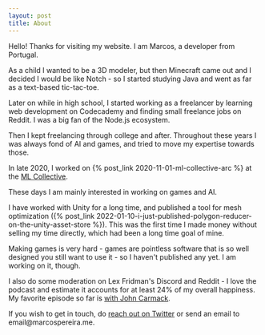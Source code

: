 ```yaml
---
layout: post
title: About
---
```


Hello! Thanks for visiting my website. I am Marcos, a developer from Portugal.

As a child I wanted to be a 3D modeler, but then Minecraft came out and I decided I would be like Notch - so I started studying Java and went as far as a text-based tic-tac-toe.

Later on while in high school, I started working as a freelancer by learning web development on Codecademy and finding small freelance jobs on Reddit. I was a big fan of the Node.js ecosystem.

Then I kept freelancing through college and after. Throughout these years I was always fond of AI and games, and tried to move my expertise towards those.

In late 2020, I worked on {% post_link 2020-11-01-ml-collective-arc %} at the [ML Collective](https://mlcollective.org/).

These days I am mainly interested in working on games and AI.

I have worked with Unity for a long time, and published a tool for mesh optimization ({% post_link 2022-01-10-i-just-published-polygon-reducer-on-the-unity-asset-store %}). This was the first time I made money without selling my time directly, which had been a long time goal of mine.

Making games is very hard - games are pointless software that is so well designed you still want to use it - so I haven't published any yet. I am working on it, though.

I also do some moderation on Lex Fridman's Discord and Reddit - I love the podcast and estimate it accounts for at least 24% of my overall happiness. My favorite episode so far is [with John Carmack](https://www.youtube.com/watch?v=I845O57ZSy4).

If you wish to get in touch, do [reach out on Twitter](https://twitter.com/voxelbased) or send an email to &#101;&#109;&#97;&#105;&#108;&#64;&#109;&#97;&#114;&#99;&#111;&#115;&#112;&#101;&#114;&#101;&#105;&#114;&#97;&#46;&#109;&#101;.
